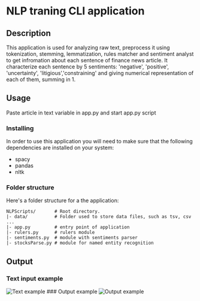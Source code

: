 # NLP traning CLI application

## Description

This application is used for analyzing raw text, preprocess it using tokenization, stemming, lemmatization, rules matcher and sentiment analyst to get infromation about each sentence of finance news article.
It characterize each sentence by 5 sentiments: 'negative', 'positive', 'uncertainty', 'litigious','constraining' and giving numerical representation of each of them, summing in 1.

## Usage

Paste article in text variable in app.py and start app.py script

### Installing

In order to use this application you will need to make sure that the following
dependencies are installed on your system:
  - spacy
  - pandas
  - nltk

### Folder structure

Here's a folder structure for a the application:

```
NLPScripts/       # Root directory.
|- data/          # Folder used to store data files, such as tsv, csv ... 
|- app.py         # entry point of application
|- rulers.py      # rulers module
|- sentiments.py  # module with sentiments parser
|- stocksParse.py # module for named entity recognition 
```
## Output


### Text input example
<img title="Text example" alt="Text example" src="/images/boo.svg">
### Output example
<img title="Output example" alt="Output example" src="/images/boo.svg">
